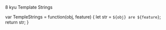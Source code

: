 8 kyu
Template Strings

var TempleStrings = function(obj, feature) {
  let str = `${obj} are ${feature}`;
  return str;
}
